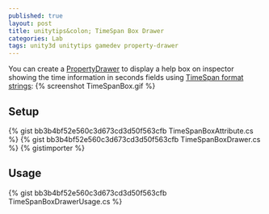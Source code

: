 ```yaml
---
published: true
layout: post
title: unitytips&colon; TimeSpan Box Drawer
categories: Lab
tags: unity3d unitytips gamedev property-drawer
---
```

You can create a [PropertyDrawer](https://docs.unity3d.com/ScriptReference/PropertyDrawer.html) to display a help box on inspector showing the time information in seconds fields using [TimeSpan format strings](https://docs.microsoft.com/en-us/dotnet/standard/base-types/custom-timespan-format-strings):
{% screenshot TimeSpanBox.gif %}

## Setup
{% gist bb3b4bf52e560c3d673cd3d50f563cfb TimeSpanBoxAttribute.cs %}
{% gist bb3b4bf52e560c3d673cd3d50f563cfb TimeSpanBoxDrawer.cs %}
{% gistimporter %}

## Usage
{% gist bb3b4bf52e560c3d673cd3d50f563cfb TimeSpanBoxDrawerUsage.cs %}